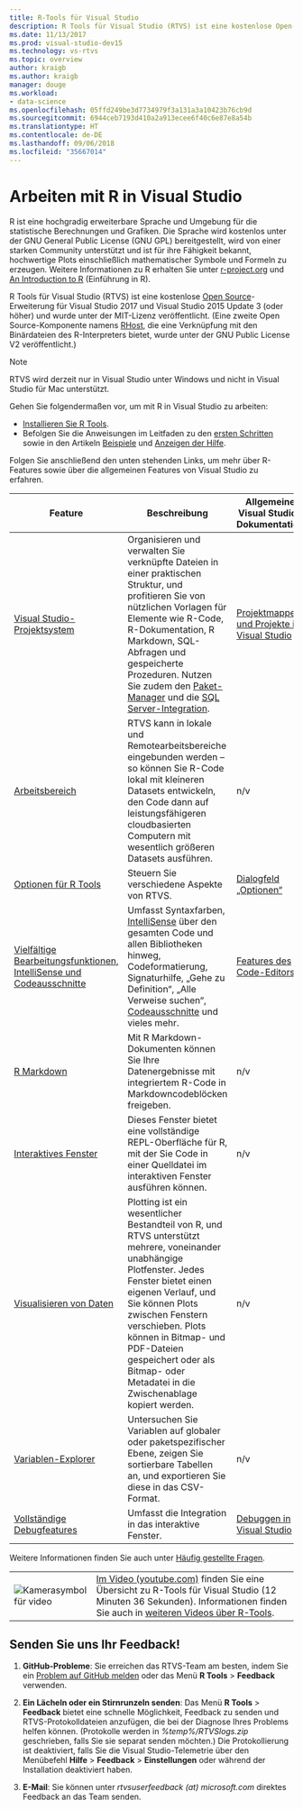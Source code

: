 ```yaml
---
title: R-Tools für Visual Studio
description: R Tools für Visual Studio (RTVS) ist eine kostenlose Open-Source-Erweiterung, die viele Sprachfeatures bereitstellt, z.B. IntelliSense, Debuggen und Remotearbeitsbereiche.
ms.date: 11/13/2017
ms.prod: visual-studio-dev15
ms.technology: vs-rtvs
ms.topic: overview
author: kraigb
ms.author: kraigb
manager: douge
ms.workload:
- data-science
ms.openlocfilehash: 05ffd249be3d7734979f3a131a3a10423b76cb9d
ms.sourcegitcommit: 6944ceb7193d410a2a913ecee6f40c6e87e8a54b
ms.translationtype: HT
ms.contentlocale: de-DE
ms.lasthandoff: 09/06/2018
ms.locfileid: "35667014"
---
```

# <a name="work-with-r-in-visual-studio"></a>Arbeiten mit R in Visual Studio

R ist eine hochgradig erweiterbare Sprache und Umgebung für die statistische Berechnungen und Grafiken. Die Sprache wird kostenlos unter der GNU General Public License (GNU GPL) bereitgestellt, wird von einer starken Community unterstützt und ist für ihre Fähigkeit bekannt, hochwertige Plots einschließlich mathematischer Symbole und Formeln zu erzeugen. Weitere Informationen zu R erhalten Sie unter [r-project.org](https://www.r-project.org/about.html) und [An Introduction to R](https://cran.r-project.org/doc/manuals/r-release/R-intro.html) (Einführung in R).

R Tools für Visual Studio (RTVS) ist eine kostenlose [Open Source](https://github.com/microsoft/RTVS)-Erweiterung für Visual Studio 2017 und Visual Studio 2015 Update 3 (oder höher) und wurde unter der MIT-Lizenz veröffentlicht. (Eine zweite Open Source-Komponente namens [RHost](https://github.com/microsoft/R-Host), die eine Verknüpfung mit den Binärdateien des R-Interpreters bietet, wurde unter der GNU Public License V2 veröffentlicht.)

> [!Note]
> RTVS wird derzeit nur in Visual Studio unter Windows und nicht in Visual Studio für Mac unterstützt.

Gehen Sie folgendermaßen vor, um mit R in Visual Studio zu arbeiten:

- [Installieren Sie R Tools](installing-r-tools-for-visual-studio.md).
- Befolgen Sie die Anweisungen im Leitfaden zu den [ersten Schritten](getting-started-with-r.md) sowie in den Artikeln [Beispiele](getting-started-samples.md) und [Anzeigen der Hilfe](getting-started-help.md).

Folgen Sie anschließend den unten stehenden Links, um mehr über R-Features sowie über die allgemeinen Features von Visual Studio zu erfahren.

| Feature | Beschreibung  | Allgemeine Visual Studio-Dokumentation |
| --- | --- | --- |
| [Visual Studio-Projektsystem](r-projects-in-visual-studio.md) | Organisieren und verwalten Sie verknüpfte Dateien in einer praktischen Struktur, und profitieren Sie von nützlichen Vorlagen für Elemente wie R-Code, R-Dokumentation, R Markdown, SQL-Abfragen und gespeicherte Prozeduren. Nutzen Sie zudem den [Paket-Manager](r-package-manager-in-visual-studio.md) und die [SQL Server-Integration](integrating-sql-server-with-r.md).  | [Projektmappen und Projekte in Visual Studio](../ide/solutions-and-projects-in-visual-studio.md) |
| [Arbeitsbereich](r-workspaces-in-visual-studio.md) | RTVS kann in lokale und Remotearbeitsbereiche eingebunden werden – so können Sie R-Code lokal mit kleineren Datasets entwickeln, den Code dann auf leistungsfähigeren cloudbasierten Computern mit wesentlich größeren Datasets ausführen. | n/v |
| [Optionen für R Tools](options-for-r-tools-in-visual-studio.md) | Steuern Sie verschiedene Aspekte von RTVS. | [Dialogfeld „Optionen“](../ide/reference/options-dialog-box-visual-studio.md) |
| [Vielfältige Bearbeitungsfunktionen, IntelliSense und Codeausschnitte](editing-r-code-in-visual-studio.md) | Umfasst Syntaxfarben, [IntelliSense](r-intellisense.md) über den gesamten Code und allen Bibliotheken hinweg, Codeformatierung, Signaturhilfe, „Gehe zu Definition“, „Alle Verweise suchen“, [Codeausschnitte](code-snippets-for-r.md) und vieles mehr. | [Features des Code-Editors](../ide/writing-code-in-the-code-and-text-editor.md) |
| [R Markdown](rmarkdown-with-r-in-visual-studio.md) | Mit R Markdown-Dokumenten können Sie Ihre Datenergebnisse mit integriertem R-Code in Markdowncodeblöcken freigeben. | n/v |
| [Interaktives Fenster](interactive-repl-for-r-in-visual-studio.md) | Dieses Fenster bietet eine vollständige REPL-Oberfläche für R, mit der Sie Code in einer Quelldatei im interaktiven Fenster ausführen können. | n/v |
| [Visualisieren von Daten](visualizing-data-with-r-in-visual-studio.md) | Plotting ist ein wesentlicher Bestandteil von R, und RTVS unterstützt mehrere, voneinander unabhängige Plotfenster. Jedes Fenster bietet einen eigenen Verlauf, und Sie können Plots zwischen Fenstern verschieben. Plots können in Bitmap- und PDF-Dateien gespeichert oder als Bitmap- oder Metadatei in die Zwischenablage kopiert werden.  | n/v |
| [Variablen-Explorer](variable-explorer.md) | Untersuchen Sie Variablen auf globaler oder paketspezifischer Ebene, zeigen Sie sortierbare Tabellen an, und exportieren Sie diese in das CSV-Format. | n/v |
| [Vollständige Debugfeatures](debugging-r-in-visual-studio.md) | Umfasst die Integration in das interaktive Fenster. | [Debuggen in Visual Studio](../debugger/debugging-in-visual-studio.md) |

Weitere Informationen finden Sie auch unter [Häufig gestellte Fragen](faq.md).

|   |   |
|---|---|
| ![Kamerasymbol für video](../install/media/video-icon.png "Video ansehen") | [Im Video (youtube.com)](https://www.youtube.com/watch?v=dll3IS1bfWQ) finden Sie eine Übersicht zu R-Tools für Visual Studio (12 Minuten 36 Sekunden). Informationen finden Sie auch in [weiteren Videos über R-Tools](https://www.youtube.com/results?search_query=R+Tools+for+visual+studio). |

## <a name="send-us-your-feedback"></a>Senden Sie uns Ihr Feedback!

1. **GitHub-Probleme**: Sie erreichen das RTVS-Team am besten, indem Sie ein [Problem auf GitHub melden](https://github.com/Microsoft/RTVS/issues) oder das Menü **R Tools** > **Feedback** verwenden.

1. **Ein Lächeln oder ein Stirnrunzeln senden**: Das Menü **R Tools** > **Feedback** bietet eine schnelle Möglichkeit, Feedback zu senden und RTVS-Protokolldateien anzufügen, die bei der Diagnose Ihres Problems helfen können. (Protokolle werden in *%temp%/RTVSlogs.zip* geschrieben, falls Sie sie separat senden möchten.) Die Protokollierung ist deaktiviert, falls Sie die Visual Studio-Telemetrie über den Menübefehl **Hilfe** > **Feedback** > **Einstellungen** oder während der Installation deaktiviert haben.

1. **E-Mail**: Sie können unter *rtvsuserfeedback (at) microsoft.com* direktes Feedback an das Team senden.
